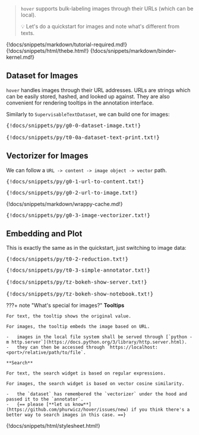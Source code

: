 > `hover` supports bulk-labeling images through their URLs (which can be local).
>
> :bulb: Let's do a quickstart for images and note what's different from texts.

{!docs/snippets/markdown/tutorial-required.md!}
{!docs/snippets/html/thebe.html!}
{!docs/snippets/markdown/binder-kernel.md!}

## **Dataset for Images**

`hover` handles images through their URL addresses. URLs are strings which can be easily stored, hashed, and looked up against. They are also convenient for rendering tooltips in the annotation interface.

Similarly to `SupervisableTextDataset`, we can build one for images:

<pre data-executable>
{!docs/snippets/py/g0-0-dataset-image.txt!}

{!docs/snippets/py/t0-0a-dataset-text-print.txt!}
</pre>

## **Vectorizer for Images**

We can follow a `URL -> content -> image object -> vector` path.

<pre data-executable>
{!docs/snippets/py/g0-1-url-to-content.txt!}
</pre>

<pre data-executable>
{!docs/snippets/py/g0-2-url-to-image.txt!}
</pre>

{!docs/snippets/markdown/wrappy-cache.md!}

<pre data-executable>
{!docs/snippets/py/g0-3-image-vectorizer.txt!}
</pre>

## **Embedding and Plot**

This is exactly the same as in the quickstart, just switching to image data:

<pre data-executable>
{!docs/snippets/py/t0-2-reduction.txt!}
</pre>

<pre data-executable>
{!docs/snippets/py/t0-3-simple-annotator.txt!}

{!docs/snippets/py/tz-bokeh-show-server.txt!}

{!docs/snippets/py/tz-bokeh-show-notebook.txt!}
</pre>

???+ note "What's special for images?"
    **Tooltips**

    For text, the tooltip shows the original value.

    For images, the tooltip embeds the image based on URL.

    -   images in the local file system shall be served through [`python -m http.server`](https://docs.python.org/3/library/http.server.html).
    -   they can then be accessed through `https://localhost:<port>/relative/path/to/file`.

    **Search**

    For text, the search widget is based on regular expressions.

    For images, the search widget is based on vector cosine similarity.

    -   the `dataset` has remembered the `vectorizer` under the hood and passed it to the `annotator`.
    -   {== please [**let us know**](https://github.com/phurwicz/hover/issues/new) if you think there's a better way to search images in this case. ==}


{!docs/snippets/html/stylesheet.html!}
